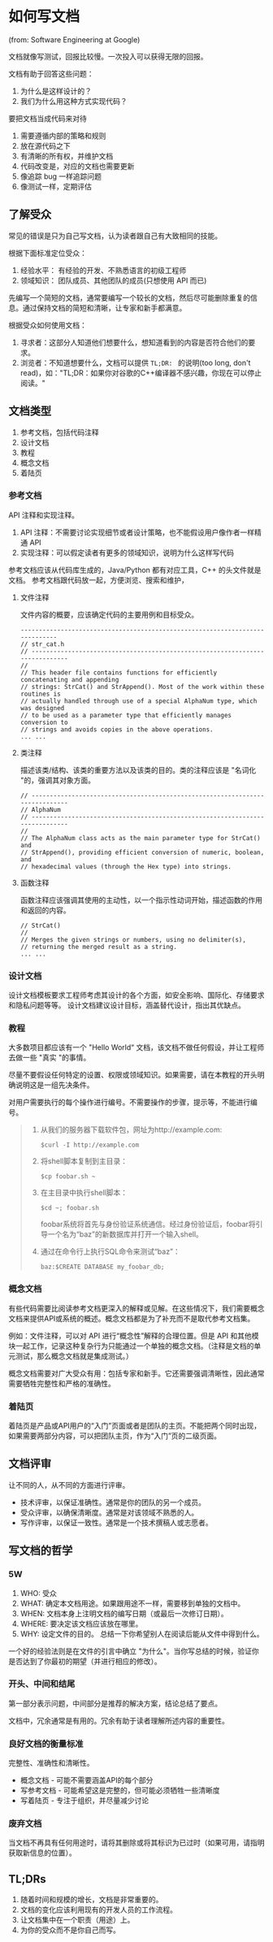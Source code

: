 # 如何写文档

(from: Software Engineering at Google)

文档就像写测试，回报比较慢。一次投入可以获得无限的回报。

文档有助于回答这些问题：
1. 为什么是这样设计的？
2. 我们为什么用这种方式实现代码？

要把文档当成代码来对待
1. 需要遵循内部的策略和规则
2. 放在源代码之下
3. 有清晰的所有权，并维护文档
4. 代码改变是，对应的文档也需要更新
5. 像追踪 bug 一样追踪问题
6. 像测试一样，定期评估

## 了解受众

常见的错误是只为自己写文档，认为读者跟自己有大致相同的技能。

根据下面标准定位受众：
1. 经验水平： 有经验的开发、不熟悉语言的初级工程师
2. 领域知识： 团队成员、其他团队的成员(只想使用 API 而已)

先编写一个简短的文档，通常要编写一个较长的文档，然后尽可能删除重复的信息。通过保持文档的简短和清晰，让专家和新手都满意。

根据受众如何使用文档：
1. 寻求者：这部分人知道他们想要什么，想知道看到的内容是否符合他们的要求。
2. 浏览者：不知道想要什么，文档可以提供 `TL;DR: ` 的说明(too long, don't read)，如："TL;DR：如果你对谷歌的C++编译器不感兴趣，你现在可以停止阅读。"

## 文档类型

1. 参考文档，包括代码注释
2. 设计文档
3. 教程
4. 概念文档
5. 着陆页

### 参考文档

API 注释和实现注释。
1. API 注释：不需要讨论实现细节或者设计策略，也不能假设用户像作者一样精通 API
2. 实现注释：可以假定读者有更多的领域知识，说明为什么这样写代码

参考文档应该从代码库生成的，Java/Python 都有对应工具，C++ 的头文件就是文档。
参考文档跟代码放一起，方便浏览、搜索和维护，

1. 文件注释

    文件内容的概要，应该确定代码的主要用例和目标受众。

    ```text
    -----------------------------------------------------------------------------
    // str_cat.h
    // -----------------------------------------------------------------------------
    //
    // This header file contains functions for efficiently concatenating and appending
    // strings: StrCat() and StrAppend(). Most of the work within these routines is
    // actually handled through use of a special AlphaNum type, which was designed
    // to be used as a parameter type that efficiently manages conversion to
    // strings and avoids copies in the above operations.
    ... ...
    ```

2. 类注释

    描述该类/结构、该类的重要方法以及该类的目的。类的注释应该是 "名词化 "的，强调其对象方面。


    ```text
    // -----------------------------------------------------------------------------
    // AlphaNum
    // -----------------------------------------------------------------------------
    //
    // The AlphaNum class acts as the main parameter type for StrCat() and
    // StrAppend(), providing efficient conversion of numeric, boolean, and
    // hexadecimal values (through the Hex type) into strings.
    ```

3. 函数注释

    函数注释应该强调其使用的主动性，以一个指示性动词开始，描述函数的作用和返回的内容。

    ```text
    // StrCat()
    //
    // Merges the given strings or numbers, using no delimiter(s),
    // returning the merged result as a string.
    ... ...
    ```

### 设计文档

设计文档模板要求工程师考虑其设计的各个方面，如安全影响、国际化、存储要求和隐私问题等等。
设计文档建议设计目标，涵盖替代设计，指出其优缺点。

### 教程

大多数项目都应该有一个 "Hello World“ 文档，该文档不做任何假设，并让工程师去做一些 "真实 "的事情。

尽量不要假设任何特定的设置、权限或领域知识。如果需要，请在本教程的开头明确说明这是一组先决条件。

对用户需要执行的每个操作进行编号。不需要操作的步骤，提示等，不能进行编号。


> 1. 从我们的服务器下载软件包，网址为http://example.com:
>
>    ```shell
>    $curl -I http://example.com
>    ```
>
> 2. 将shell脚本复制到主目录：
>
>    ```shell
>    $cp foobar.sh ~
>    ```
>
> 3. 在主目录中执行shell脚本：
>
>    ```shell
>    $cd ~; foobar.sh
>    ```
>
>    foobar系统将首先与身份验证系统通信。经过身份验证后，foobar将引导一个名为“baz”的新数据库并打开一个输入shell。
>
> 4. 通过在命令行上执行SQL命令来测试“baz”：
>
>    ```shell
>    baz:$CREATE DATABASE my_foobar_db;
>    ```
>

### 概念文档

有些代码需要比阅读参考文档更深入的解释或见解。在这些情况下，我们需要概念文档来提供API或系统的概述。概念文档都是为了补充而不是取代参考文档集。

例如：文件注释，可以对 API 进行“概念性”解释的合理位置。但是 API 和其他模块一起工作，记录这种复杂行为只能通过一个单独的概念文档。（注释是文档的单元测试，那么概念文档就是集成测试。）

概念文档需要对广大受众有用：包括专家和新手。它还需要强调清晰性，因此通常需要牺牲完整性和严格的准确性。

### 着陆页

着陆页是产品或API用户的“入门”页面或者是团队的主页。不能把两个同时出现，如果需要两部分内容，可以把团队主页，作为“入门”页的二级页面。

## 文档评审

让不同的人，从不同的方面进行评审。
- 技术评审，以保证准确性。通常是你的团队的另一个成员。
- 受众评审，以确保清晰度。通常是对该领域不熟悉的人。
- 写作评审，以保证一致性。通常是一个技术撰稿人或志愿者。

## 写文档的哲学

### 5W

1. WHO: 受众
2. WHAT: 确定本文档用途。如果跟用途不一样，需要移到单独的文档中。
3. WHEN: 文档本身上注明文档的编写日期（或最后一次修订日期）。
4. WHERE: 要决定该文档应该放在哪里。
5. WHY: 设定文件的目的。 总结一下你希望别人在阅读后能从文件中得到什么。

一个好的经验法则是在文件的引言中确立 "为什么"。当你写总结的时候，验证你是否达到了你最初的期望（并进行相应的修改）。

### 开头、中间和结尾

第一部分表示问题，中间部分是推荐的解决方案，结论总结了要点。

文档中，冗余通常是有用的。冗余有助于读者理解所述内容的重要性。

### 良好文档的衡量标准

完整性、准确性和清晰性。

- 概念文档 - 可能不需要涵盖API的每个部分
- 写参考文档 - 可能希望这是完整的，但可能必须牺牲一些清晰度
- 写着陆页 - 专注于组织，并尽量减少讨论

### 废弃文档

当文档不再具有任何用途时，请将其删除或将其标识为已过时（如果可用，请指明获取新信息的位置）。

## TL;DRs

1. 随着时间和规模的增长，文档是非常重要的。
2. 文档的变化应该利用现有的开发人员的工作流程。
3. 让文档集中在一个职责（用途）上。
4. 为你的受众而不是你自己而写。
